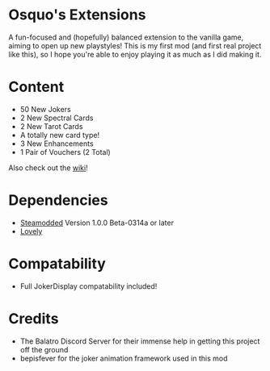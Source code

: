 # Osquo's Extensions
A fun-focused and (hopefully) balanced extension to the vanilla game, aiming to open up new playstyles!
This is my first mod (and first real project like this), so I hope you're able to enjoy playing it as much as I did making it.

# Content
- 50 New Jokers
- 2 New Spectral Cards
- 2 New Tarot Cards
- A totally new card type!
- 3 New Enhancements
- 1 Pair of Vouchers (2 Total)

Also check out the [wiki](https://balatromods.miraheze.org/wiki/Osquo%27s_Extensions)!

# Dependencies
- [Steamodded](https://github.com/Steamopollys/Steamodded) Version 1.0.0 Beta-0314a or later
- [Lovely](https://github.com/ethangreen-dev/lovely-injector)

# Compatability
- Full JokerDisplay compatability included!

# Credits
- The Balatro Discord Server for their immense help in getting this project off the ground
- bepisfever for the joker animation framework used in this mod